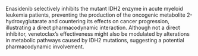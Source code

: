 Enasidenib selectively inhibits the mutant IDH2 enzyme in acute myeloid leukemia patients, preventing the production of the oncogenic metabolite 2-hydroxyglutarate and countering its effects on cancer progression, illustrating a direct pharmacodynamic interaction. Although not a direct inhibitor, venetoclax’s effectiveness might also be modulated by alterations in metabolic pathways caused by IDH2 mutations, suggesting a potential pharmacodynamic involvement.